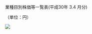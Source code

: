 業種目別株価等一覧表(平成30年 $3.4$ 月分)

（単位：円）

![](https://www.nta.go.jp/tmp/44868d38-1815-4a65-a668-b08369c60897/images/5950cad68dd5d5b91cd47a669e2ff5dc41cb9ae0e10dfda7e79cf3bdd1bad92d.jpg)